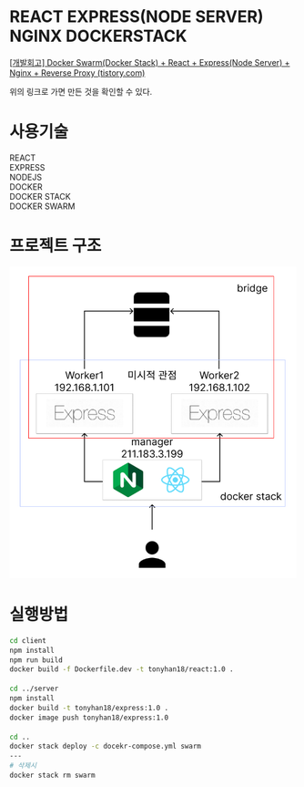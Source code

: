 # REACT EXPRESS(NODE SERVER) NGINX DOCKERSTACK

[[개발회고\] Docker Swarm(Docker Stack) + React + Express(Node Server) + Nginx + Reverse Proxy (tistory.com)](https://tonyhan18.tistory.com/329)

위의 링크로 가면 만든 것을 확인할 수 있다.

# 사용기술
REACT<br>
EXPRESS<br>
NODEJS<br>
DOCKER<br>
DOCKER STACK<br>
DOCKER SWARM<br>

# 프로젝트 구조
![img-1.png](img-1.png)

# 실행방법

```bash
cd client
npm install
npm run build
docker build -f Dockerfile.dev -t tonyhan18/react:1.0 .

cd ../server
npm install
docker build -t tonyhan18/express:1.0 .
docker image push tonyhan18/express:1.0

cd ..
docker stack deploy -c docekr-compose.yml swarm
---
# 삭제시
docker stack rm swarm
```

